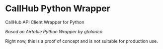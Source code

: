 # CallHub Python Wrapper
CallHub API Client Wrapper for Python

*Based on Airtable Python Wrapper by gtalarico*

Right now, this is a proof of concept and is not suitable for production use.
